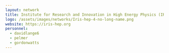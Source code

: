 ```yaml
---
layout: network
title: Institute for Research and Innovation in High Energy Physics (IRIS-HEP)
logo: /assets/images/networks/Iris-hep-4-no-long-name.png
website: https://iris-hep.org
personnel:
  - davidlange6
  - pelmer
  - gordonwatts
---
```


